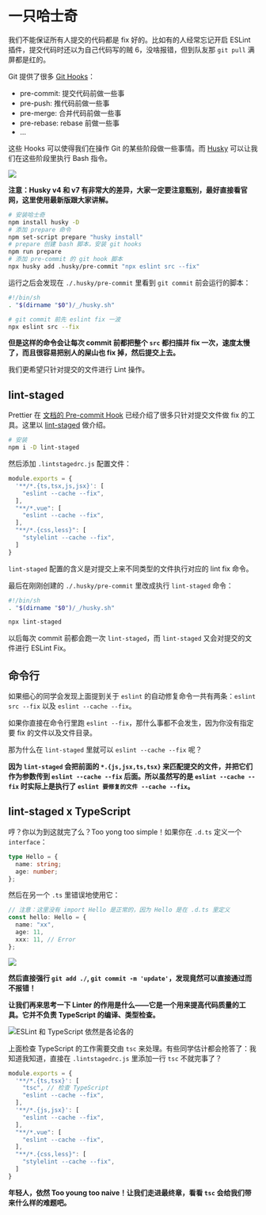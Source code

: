 # 一只哈士奇

我们不能保证所有人提交的代码都是 fix 好的。比如有的人经常忘记开启 ESLint 插件，提交代码时还以为自己代码写的贼 6，没啥报错，但到队友那 `git pull` 满屏都是红的。

Git 提供了很多 [Git Hooks](https://git-scm.com/book/en/v2/Customizing-Git-Git-Hooks)：

* pre-commit: 提交代码前做一些事
* pre-push: 推代码前做一些事
* pre-merge: 合并代码前做一些事
* pre-rebase: rebase 前做一些事
* ...

这些 Hooks 可以使得我们在操作 Git 的某些阶段做一些事情。而 [Husky](https://github.com/typicode/husky) 可以让我们在这些阶段里执行 Bash 指令。

![](https://files.mdnice.com/user/24913/c8c88c27-e0bd-4eea-835f-75f26ddc1e56.jpg)

**注意：Husky v4 和 v7 有非常大的差异，大家一定要注意甄别，最好直接看官网，这里使用最新版跟大家讲解。**


```sh
# 安装哈士奇
npm install husky -D
# 添加 prepare 命令
npm set-script prepare "husky install"
# prepare 创建 bash 脚本，安装 git hooks
npm run prepare
# 添加 pre-commit 的 git hook 脚本
npx husky add .husky/pre-commit "npx eslint src --fix"
```

运行之后会发现在 `./.husky/pre-commit` 里看到 `git commit` 前会运行的脚本：

```sh
#!/bin/sh
. "$(dirname "$0")/_/husky.sh"

# git commit 前先 eslint fix 一波
npx eslint src --fix
```

**但是这样的命令会让每次 commit 前都把整个 `src` 都扫描并 fix 一次，速度太慢了，而且很容易把别人的屎山也 fix 掉，然后提交上去。**

我们更希望只针对提交的文件进行 Lint 操作。

## lint-staged

Prettier 在 [文档的 Pre-commit Hook](https://prettier.io/docs/en/precommit.html) 已经介绍了很多只针对提交文件做 fix 的工具。这里以 [lint-staged](https://github.com/okonet/lint-staged) 做介绍。

```sh
# 安装
npm i -D lint-staged
```

然后添加 `.lintstagedrc.js` 配置文件：

```js
module.exports = {
  '**/*.{ts,tsx,js,jsx}': [
    "eslint --cache --fix",
  ],
  "**/*.vue": [
    "eslint --cache --fix",
  ],
  "**/*.{css,less}": [
    "stylelint --cache --fix",
  ]
}
```

`lint-staged` 配置的含义是对提交上来不同类型的文件执行对应的 lint fix 命令。


最后在刚刚创建的 `./.husky/pre-commit` 里改成执行 `lint-staged` 命令：

```bash
#!/bin/sh
. "$(dirname "$0")/_/husky.sh"

npx lint-staged
```

以后每次 commit 前都会跑一次 `lint-staged`，而 `lint-staged` 又会对提交的文件进行 ESLint Fix。

## 命令行

如果细心的同学会发现上面提到关于 `eslint` 的自动修复命令一共有两条：`eslint src --fix` 以及 `eslint --cache --fix`。

如果你直接在命令行里跑 `eslint --fix`，那什么事都不会发生，因为你没有指定要 fix 的文件以及文件目录。

那为什么在 `lint-staged` 里就可以 `eslint --cache --fix` 呢？

**因为 `lint-staged` 会把前面的 `*.{js,jsx,ts,tsx}` 来匹配提交的文件，并把它们作为参数传到 `eslint --cache --fix` 后面。所以虽然写的是 `eslint --cache --fix` 时实际上是执行了 `eslint 要修复的文件 --cache --fix`。**

## lint-staged x TypeScript

哼？你以为到这就完了么？Too yong too simple！如果你在 `.d.ts` 定义一个 `interface`：

```ts
type Hello = {
  name: string;
  age: number;
};
```

然后在另一个 `.ts` 里错误地使用它：

```ts
// 注意：这里没有 import Hello 是正常的，因为 Hello 是在 .d.ts 里定义
const hello: Hello = {
  name: "xx",
  age: 11,
  xxx: 11, // Error
};
```

![](https://files.mdnice.com/user/24913/aa355bdf-d83b-4d2d-892d-9873168a5619.png)

**然后直接强行 `git add ./`, `git commit -m 'update'`，发现竟然可以直接通过而不报错！**

**让我们再来思考一下 Linter 的作用是什么——它是一个用来提高代码质量的工具。它并不负责 TypeScript 的编译、类型检查。**

![ESLint 和 TypeScript 依然是各论各的](https://files.mdnice.com/user/24913/246aa1e9-4cc0-4a37-a223-a405f95fe14c.jpg)

上面检查 TypeScript 的工作需要交由 `tsc` 来处理。有些同学估计都会抢答了：我知道我知道，直接在 `.lintstagedrc.js` 里添加一行 `tsc` 不就完事了？

```js
module.exports = {
  '**/*.{ts,tsx}': [
    "tsc", // 检查 TypeScript
    "eslint --cache --fix",
  ],
  '**/*.{js,jsx}': [
    "eslint --cache --fix",
  ],
  "**/*.vue": [
    "eslint --cache --fix",
  ],
  "**/*.{css,less}": [
    "stylelint --cache --fix",
  ]
}
```

**年轻人，依然 Too young too naive！让我们走进最终章，看看 `tsc` 会给我们带来什么样的难题吧。**
